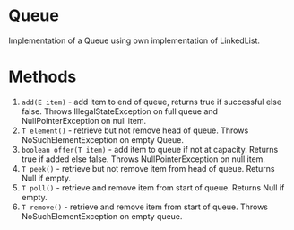 # Queue
Implementation of a Queue using own implementation of LinkedList.
# Methods
1. `add(E item)` - add item to end of queue, returns true if successful else false. Throws IllegalStateException on full queue and NullPointerException on null item.
2. `T element()` - retrieve but not remove head of queue. Throws NoSuchElementException on empty Queue.
3. `boolean offer(T item)` - add item to queue if not at capacity. Returns true if added else false. Throws NullPointerException on null item.
4. `T peek()` - retrieve but not remove item from head of queue. Returns Null if empty.
5. `T poll()` - retrieve and remove item from start of queue. Returns Null if empty.
6. `T remove()` - retrieve and remove item from start of queue. Throws NoSuchElementException on empty queue.